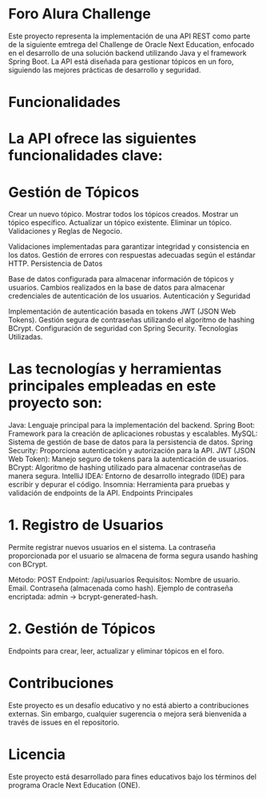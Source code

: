 
# Foro Alura Challenge

Este proyecto representa la implementación de una API REST como parte de la siguiente emtrega del Challenge de Oracle Next Education, enfocado en el desarrollo de una solución backend utilizando Java y el framework Spring Boot. La API está diseñada para gestionar tópicos en un foro, siguiendo las mejores prácticas de desarrollo y seguridad.

# Funcionalidades
# La API ofrece las siguientes funcionalidades clave:

# Gestión de Tópicos

Crear un nuevo tópico.
Mostrar todos los tópicos creados.
Mostrar un tópico específico.
Actualizar un tópico existente.
Eliminar un tópico.
Validaciones y Reglas de Negocio.

Validaciones implementadas para garantizar integridad y consistencia en los datos.
Gestión de errores con respuestas adecuadas según el estándar HTTP.
Persistencia de Datos

Base de datos configurada para almacenar información de tópicos y usuarios.
Cambios realizados en la base de datos para almacenar credenciales de autenticación de los usuarios.
Autenticación y Seguridad

Implementación de autenticación basada en tokens JWT (JSON Web Tokens).
Gestión segura de contraseñas utilizando el algoritmo de hashing BCrypt.
Configuración de seguridad con Spring Security.
Tecnologías Utilizadas.

# Las tecnologías y herramientas principales empleadas en este proyecto son:

Java: Lenguaje principal para la implementación del backend.
Spring Boot: Framework para la creación de aplicaciones robustas y escalables.
MySQL: Sistema de gestión de base de datos para la persistencia de datos.
Spring Security: Proporciona autenticación y autorización para la API.
JWT (JSON Web Token): Manejo seguro de tokens para la autenticación de usuarios.
BCrypt: Algoritmo de hashing utilizado para almacenar contraseñas de manera segura.
IntelliJ IDEA: Entorno de desarrollo integrado (IDE) para escribir y depurar el código.
Insomnia: Herramienta para pruebas y validación de endpoints de la API.
Endpoints Principales

# 1. Registro de Usuarios
Permite registrar nuevos usuarios en el sistema.
La contraseña proporcionada por el usuario se almacena de forma segura usando hashing con BCrypt.

Método: POST
Endpoint: /api/usuarios
Requisitos:
Nombre de usuario.
Email.
Contraseña (almacenada como hash).
Ejemplo de contraseña encriptada: admin → bcrypt-generated-hash.

# 2. Gestión de Tópicos
Endpoints para crear, leer, actualizar y eliminar tópicos en el foro.

# Contribuciones
Este proyecto es un desafío educativo y no está abierto a contribuciones externas. Sin embargo, cualquier sugerencia o mejora será bienvenida a través de issues en el repositorio.

# Licencia
Este proyecto está desarrollado para fines educativos bajo los términos del programa Oracle Next Education (ONE).


